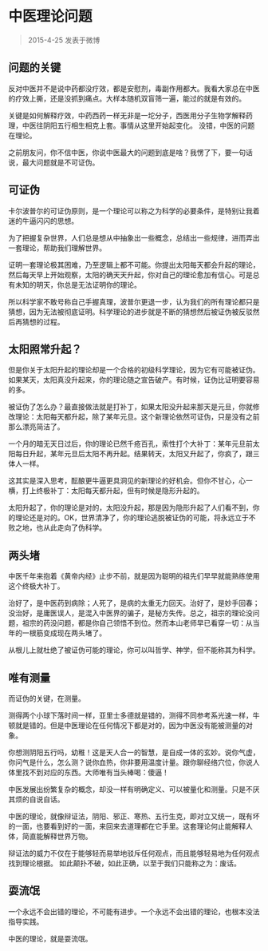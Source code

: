 # 中医理论问题

> 2015-4-25 发表于微博

## 问题的关键

反对中医并不是说中药都没疗效，都是安慰剂，毒副作用都大。我看大家总在中医的疗效上撕，还是没抓到痛点。大样本随机双盲筛一遍，能过的就是有效的。

关键是如何解释疗效，中药西药一样无非是一坨分子，西医用分子生物学解释药理，中医往阴阳五行相生相克上套。事情从这里开始起变化。
没错，中医的问题在理论。

之前朋友问，你不信中医，你说中医最大的问题到底是啥？我愣了下，要一句话说，最大问题就是不可证伪。

## 可证伪

卡尔波普尔的可证伪原则，是一个理论可以称之为科学的必要条件，是特别让我着迷的牛逼闪闪的思想。

为了把握复杂世界，人们总是想从中抽象出一些概念，总结出一些规律，进而弄出一套理论，帮助我们理解世界。

证明一套理论极其困难，乃至逻辑上都不可能。你提出太阳每天都会升起的理论，然后每天早上开始观察，太阳的确天天升起，你对自己的理论愈加有信心。可是总有未知的明天，你总是无法证明你的理论。

所以科学家不敢号称自己手握真理，波普尔更退一步，认为我们的所有理论都只是猜想，因为无法被彻底证明。科学理论的进步就是不断的猜想然后被证伪被反驳然后再猜想的过程。

## 太阳照常升起？

但是你关于太阳升起的理论却是一个合格的初级科学理论，因为它有可能被证伪。如果某天，太阳真没升起来，你的理论随之宣告破产。有时候，证伪比证明要容易的多。

被证伪了怎么办？最直接做法就是打补丁，如果太阳没升起来那天是元旦，你就修改理论：太阳每天都升起，除了某年元旦。这个新理论依然可证伪，只是没有之前那么漂亮简洁了。

一个月的暗无天日过后，你的理论已然千疮百孔，索性打个大补丁：某年元旦前太阳每日升起，某年元旦后太阳不再升起。结果转天，太阳又升起了，你疯了，跟三体人一样。

这其实是深入思考，酝酿更牛逼更具洞见的新理论的好机会。但你不甘心，心一横，打上终极补丁：太阳每天都升起，但有时候是隐形升起的。

太阳升起了，你的理论是对的，太阳没升起，那是因为隐形升起了人们看不到，你的理论还是对的。OK，世界清净了，你的理论逃脱被证伪的可能，将永远立于不败之地，也从此走向了伪科学。

## 两头堵

中医千年来抱着《黄帝内经》止步不前，就是因为聪明的祖先们早早就能熟练使用这个终极大补丁。

治好了，是中医药到病除；人死了，是病的太重无力回天。治好了，是妙手回春；没治好，是庸医误人，是混入中医界的骗子，是秘方失传。总之，祖宗的理论没问题，祖宗的药没问题，都是你自己领悟不到位。然而本山老师早已看穿一切：从当年的一根筋变成现在两头堵了。

从根儿上就杜绝了被证伪可能的理论，你可以叫哲学、神学，但不能称其为科学。

## 唯有测量

而证伪的关键，在测量。

测得两个小球下落时间一样，亚里士多德就是错的，测得不同参考系光速一样，牛顿就是错的。但是中医理论在任何情况下都是对的，因为中医没有能被测量的对象。

你想测阴阳五行吗，幼稚！这是天人合一的智慧，是自成一体的玄妙。说你气虚，你问气是什么，怎么测？说你血热，你非要用温度计量。跟你聊经络穴位，你说人体里找不到对应的东西。大师唯有当头棒喝：傻逼！

中医发展出纷繁复杂的概念，却没一样有明确定义、可以被量化和测量。只是不厌其烦的自说自话。

中医的理论，就像辩证法，阴阳、邪正、寒热、五行生克，即对立又统一，既有坏的一面，也要看到好的一面，来回来去道理都在它手里。这套理论何止能解释人体，简直能解释世界万物。

辩证法的威力不仅在于能够轻而易举地驳斥任何观点，而且能够轻易地为任何观点找到理论根据。 如此颠扑不破，如此正确，以至于我们只能称之为：废话。

## 耍流氓

一个永远不会出错的理论，不可能有进步。一个永远不会出错的理论，也根本没法指导实践。

中医的理论，就是耍流氓。